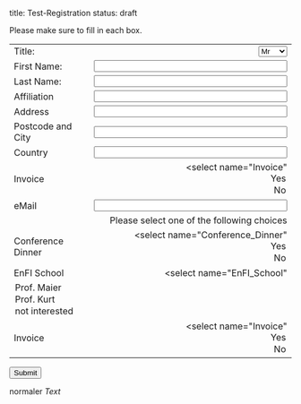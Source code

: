 title: Test-Registration
status: draft

Please make sure to fill in each box. 


<div markdown="1" >
<form id="register" name="register" action="http://vianna.de/fcgi-bin/register2-enfi2015.py" method="POST">

|             |                                                                                                                  |
| --------    | ---------------------------------------------------------------------------------------------------------------: |
| Title:      | <select name="Title"><option>Mr</option><option>Mrs</option><option>Dr.</option><option>Prof.</option></select>  |
| First Name: | <input type="text" size="40" maxlength="50" name="FirstName">   |
| Last Name: | <input type="text" size="40" maxlength="50" name="LastName">     |
| Affiliation|  <input type="text" size="40" maxlength="50" name="Affiliation" >|
|Address|<input type="text" size="40" maxlength="80"  name="Address" >|
|Postcode and City|<input type="text" size="40" maxlength="40" name="City" >|
|Country| <input type="text" size="40" maxlength="40" name="Country" >|
|Invoice|<select name="Invoice" <option value="Ja">Yes</option><option value="Nein">No</option></select>|
| eMail       | <input type="text" size="40" maxlength="60" name="email">   |                                         |Phone| <input type="text" size="40" maxlength="40" name="Phone" />|
||  Please select one of the following choices |
|Conference Dinner| <select name="Conference_Dinner"<option value="Ja">Yes</option><option value="Nein">No</option></select>|
|EnFI School| <select name="EnFI_School" 
 <option value="Prof. Maier">Prof. Maier</option><option value="Prof. Kurt">Prof. Kurt</option><option value="not interested">not interested</option></select>|
|Invoice|<select name="Invoice" <option value="Ja">Yes</option><option value="Nein">No</option></select>|
<span style="width:20%"><input type="submit" value="Submit">

</form>
</div>

<!--


Spamschutz...3+5 oder für den nutzer unsichtbares aber für den spambot sichtbares feld. http://sevenx.de/blog/php-formular-spamschutz-und-validierung-spam-emails-verhindern-auch-ohne-captcha/
-->

normaler *Text*

